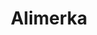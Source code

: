 ---
title: "Alimerka"
url: /langreo-llangreu/alimerka-calle-marques-de-bolarque/
shop: supermercado
---
